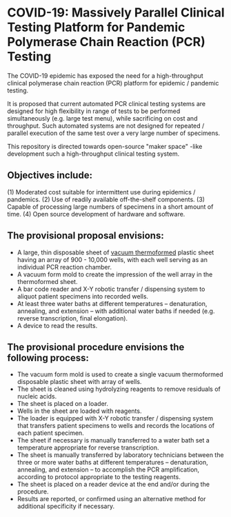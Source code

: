 # COVID-19:  Massively Parallel Clinical Testing Platform for Pandemic Polymerase Chain Reaction (PCR) Testing

The COVID-19 epidemic has exposed the need for a high-throughput clinical polymerase chain reaction (PCR) platform for epidemic / pandemic testing. 

It is proposed that current automated PCR clinical testing systems are designed for high flexibility in range of tests to be performed simultaneously (e.g. large test menu), while sacrificing on cost and throughput. Such automated systems are not  designed for repeated / parallel execution of the same test over a very large number of specimens.

This repository is directed towards open-source "maker space" -like development such a high-throughput clinical testing system.  

## Objectives include:

(1) Moderated cost suitable for intermittent use during epidemics / pandemics.
(2) Use of readily available off-the-shelf components.
(3) Capable of processing large numbers of specimens in a short amount of time.
(4) Open source development of hardware and software.

## The provisional proposal envisions:

-  A large, thin disposable sheet of [vacuum thermoformed](https://youtu.be/DWWq2hH7imA?t=84) plastic sheet having an array of 900 - 10,000 wells, with each well serving as an individual PCR reaction chamber.
-  A vacuum form mold to create the impression of the well array in the thermoformed sheet.
- A bar code reader and X-Y robotic transfer / dispensing system to aliquot patient specimens into recorded wells.
- At least three water baths at different temperatures – denaturation, annealing, and extension – with additional water baths if needed (e.g. reverse transcription, final elongation).
- A device to read the results.

## The provisional procedure envisions the following process:

- The vacuum form mold is used to create a single vacuum thermoformed disposable plastic sheet with array of wells.
- The sheet is cleaned using hydrolyzing reagents to remove residuals of nucleic acids.
- The sheet is placed on a loader.
- Wells in the sheet are loaded with reagents.
- The loader is equipped with X-Y robotic transfer / dispensing system that transfers patient specimens to wells and records the locations of each patient specimen.
- The sheet if necessary is manually transferred to a water bath set a temperature appropriate for reverse transcription.
-  The sheet is manually transferred by laboratory technicians between the three or more water baths at different temperatures – denaturation, annealing, and extension – to accomplish the PCR amplification, according to protocol appropriate to the testing reagents.
- The sheet is placed on a reader device at the end and/or during the procedure.
- Results are reported, or confirmed using an alternative method for additional specificity if necessary.
